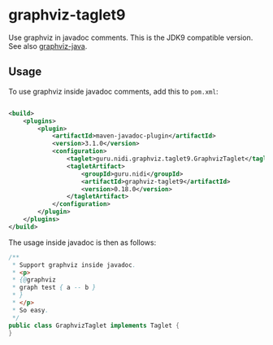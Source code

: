 # graphviz-taglet9

Use graphviz in javadoc comments. This is the JDK9 compatible version.
See also [graphviz-java](https://github.com/nidi3/graphviz-java).

## Usage

To use graphviz inside javadoc comments, add this to `pom.xml`:

```xml

<build>
    <plugins>
        <plugin>
            <artifactId>maven-javadoc-plugin</artifactId>
            <version>3.1.0</version>
            <configuration>
                <taglet>guru.nidi.graphviz.taglet9.GraphvizTaglet</taglet>
                <tagletArtifact>
                    <groupId>guru.nidi</groupId>
                    <artifactId>graphviz-taglet9</artifactId>
                    <version>0.18.0</version>
                </tagletArtifact>
            </configuration>
        </plugin>
    </plugins>
</build>
```

The usage inside javadoc is then as follows:

```java
/**
 * Support graphviz inside javadoc.
 * <p>
 * {@graphviz
 * graph test { a -- b }
 * }
 * </p>
 * So easy.
 */
public class GraphvizTaglet implements Taglet {
}
```

